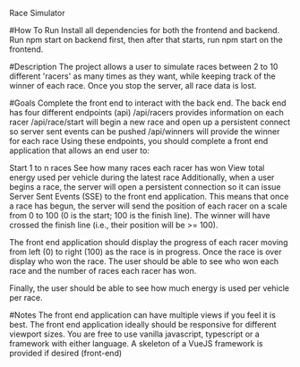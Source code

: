 Race Simulator

#How To Run
Install all dependencies for both the frontend and backend. Run npm start on backend first, then after that starts, run npm start on the frontend.

#Description
The project allows a user to simulate races between 2 to 10 different 'racers' as many times as they want, while keeping track of the winner of each race. Once you stop the server, all race data is lost.

#Goals
Complete the front end to interact with the back end.
The back end has four different endpoints (api)
/api/racers provides information on each racer
/api/race/start will begin a new race and open up a persistent connect so server sent events can be pushed
/api/winners will provide the winner for each race
Using these endpoints, you should complete a front end application that allows an end user to:

Start 1 to n races
See how many races each racer has won
View total energy used per vehicle during the latest race
Additionally, when a user begins a race, the server will open a persistent connection so it can issue Server Sent Events (SSE) to the front end application. This means that once a race has begun, the server will send the position of each racer on a scale from 0 to 100 (0 is the start; 100 is the finish line). The winner will have crossed the finish line (i.e., their position will be >= 100).

The front end application should display the progress of each racer moving from left (0) to right (100) as the race is in progress. Once the race is over display who won the race. The user should be able to see who won each race and the number of races each racer has won.

Finally, the user should be able to see how much energy is used per vehicle per race.

#Notes
The front end application can have multiple views if you feel it is best.
The front end application ideally should be responsive for different viewport sizes.
You are free to use vanilla javascript, typescript or a framework with either language.
A skeleton of a VueJS framework is provided if desired (front-end)
